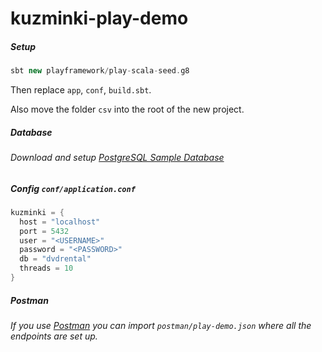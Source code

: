 # kuzminki-play-demo

##### Setup

```sbt
sbt new playframework/play-scala-seed.g8
```

Then replace `app`, `conf`, `build.sbt`.

Also move the folder `csv` into the root of the new project.

##### Database

###### Download and setup [PostgreSQL Sample Database](https://www.postgresqltutorial.com/postgresql-sample-database/)

##### Config `conf/application.conf`

```sbt
kuzminki = {
  host = "localhost"
  port = 5432
  user = "<USERNAME>"
  password = "<PASSWORD>"
  db = "dvdrental"
  threads = 10
}
```

##### Postman

###### If you use [Postman](https://www.postman.com/) you can import `postman/play-demo.json` where all the endpoints are set up.

